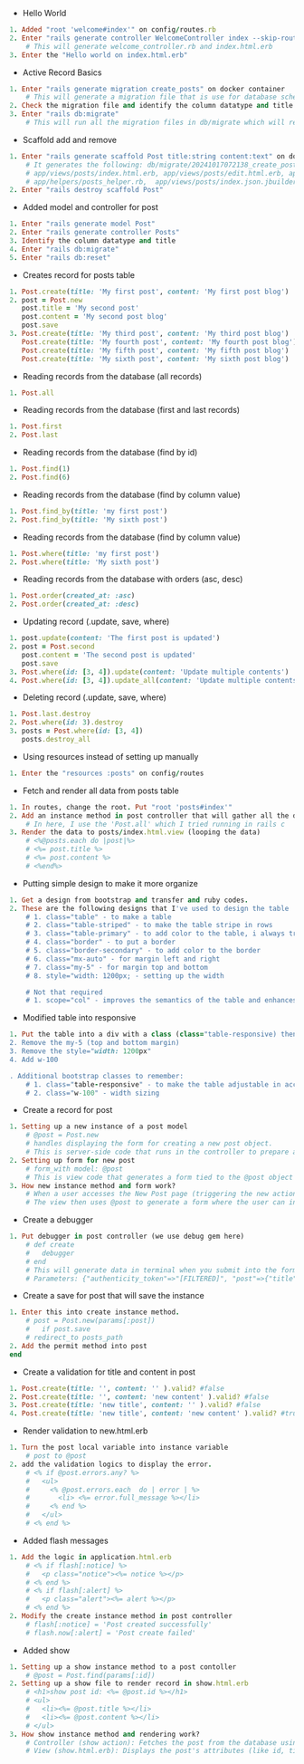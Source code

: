 * Hello World
```ruby =
1. Added "root 'welcome#index'" on config/routes.rb
2. Enter "rails generate controller WelcomeController index --skip-routes --no-test-framework" on /usr/src/app which is the docker container
    # This will generate welcome_controller.rb and index.html.erb
3. Enter the "Hello world on index.html.erb"
```

* Active Record Basics
```ruby =
1. Enter "rails generate migration create_posts" on docker container
    # This will generate a migration file that is use for database schema
2. Check the migration file and identify the column datatype and title
3. Enter "rails db:migrate"
    # This will run all the migration files in db/migrate which will reflect in the db/schema
```

* Scaffold add and remove
```ruby = 
1. Enter "rails generate scaffold Post title:string content:text" on docker container
    # It generates the following: db/migrate/20241017072138_create_posts.rb, app/models/post.rb,  app/controllers/posts_controller.rb,
    # app/views/posts/index.html.erb, app/views/posts/edit.html.erb, app/views/posts/show.html.erb, app/views/posts/new.html.erb, app/views/posts/_form.html.erb, app/views/posts/_post.html.erb
    # app/helpers/posts_helper.rb,  app/views/posts/index.json.jbuilder, app/views/posts/show.json.jbuilder, app/views/posts/_post.json.jbuilder
2. Enter "rails destroy scaffold Post"
```

* Added model and controller for post
```ruby =
1. Enter "rails generate model Post"
2. Enter "rails generate controller Posts"
3. Identify the column datatype and title
4. Enter "rails db:migrate"
5. Enter "rails db:reset"
```

* Creates record for posts table
```ruby =
1. Post.create(title: 'My first post', content: 'My first post blog')
2. post = Post.new                      
   post.title = 'My second post'           
   post.content = 'My second post blog'
   post.save 
3. Post.create(title: 'My third post', content: 'My third post blog')
   Post.create(title: 'My fourth post', content: 'My fourth post blog')
   Post.create(title: 'My fifth post', content: 'My fifth post blog')
   Post.create(title: 'My sixth post', content: 'My sixth post blog')
```

* Reading records from the database (all records)
```ruby =
1. Post.all
```

* Reading records from the database (first and last records)
```ruby =
1. Post.first
2. Post.last
```

* Reading records from the database (find by id)
```ruby =
1. Post.find(1)
2. Post.find(6)
```

* Reading records from the database (find by column value)
```ruby =
1. Post.find_by(title: 'my first post')
2. Post.find_by(title: 'My sixth post')
```

* Reading records from the database (find by column value)
```ruby =
1. Post.where(title: 'my first post')
2. Post.where(title: 'My sixth post')
```

* Reading records from the database with orders (asc, desc)
```ruby =
1. Post.order(created_at: :asc)
2. Post.order(created_at: :desc)
```

* Updating record (.update, save, where)
```ruby =
1. post.update(content: 'The first post is updated') 
2. post = Post.second
   post.content = 'The second post is updated'
   post.save
3. Post.where(id: [3, 4]).update(content: 'Update multiple contents')
4. Post.where(id: [3, 4]).update_all(content: 'Update multiple contents with update_all')
```

* Deleting record (.update, save, where)
```ruby =
1. Post.last.destroy
2. Post.where(id: 3).destroy
3. posts = Post.where(id: [3, 4])
   posts.destroy_all
```

* Using resources instead of setting up manually
```ruby =
1. Enter the "resources :posts" on config/routes
```

* Fetch and render all data from posts table
```ruby =
1. In routes, change the root. Put "root 'posts#index'"
2. Add an instance method in post controller that will gather all the data.
    # In here, I use the 'Post.all' which I tried running in rails c
3. Render the data to posts/index.html.view (looping the data)
    # <%@posts.each do |post|%>
    # <%= post.title %>
    # <%= post.content %>
    # <%end%>
```

* Putting simple design to make it more organize
```ruby =
1. Get a design from bootstrap and transfer and ruby codes.
2. These are the following designs that I've used to design the table
    # 1. class="table" - to make a table
    # 2. class="table-striped" - to make the table stripe in rows
    # 3. class="table-primary" - to add color to the table, i always tried putting it in each rows that worked
    # 4. class="border" - to put a border
    # 5. class="border-secondary" - to add color to the border
    # 6. class="mx-auto" - for margin left and right
    # 7. class="my-5" - for margin top and bottom
    # 8. style="width: 1200px; - setting up the width

    # Not that required
    # 1. scope="col" - improves the semantics of the table and enhances accessibility by clearly identifying column headers.
```

* Modified table into responsive
```ruby =
1. Put the table into a div with a class (class="table-responsive) then add the margin (m-5)
2. Remove the my-5 (top and bottom margin)
3. Remove the style="width: 1200px"
4. Add w-100

. Additional bootstrap classes to remember:
    # 1. class="table-responsive" - to make the table adjustable in accordance to screen size
    # 2. class="w-100" - width sizing
```

* Create a record for post
```ruby =
1. Setting up a new instance of a post model 
    # @post = Post.new
    # handles displaying the form for creating a new post object.
    # This is server-side code that runs in the controller to prepare a new Post object for the view.
2. Setting up form for new post
    # form_with model: @post 
    # This is view code that generates a form tied to the @post object for the user to fill out.
3. How new instance method and form work?
    # When a user accesses the New Post page (triggering the new action), the controller creates a new Post instance and assigns it to @post.
    # The view then uses @post to generate a form where the user can input the title and content for the new post.
```

* Create a debugger
```ruby =
1. Put debugger in post controller (we use debug gem here)
    # def create
    #   debugger
    # end
    # This will generate data in terminal when you submit into the form
    # Parameters: {"authenticity_token"=>"[FILTERED]", "post"=>{"title"=>"sdsds", "content"=>"dsdsd"}, "commit"=>"Create Post"}
```

* Create a save for post that will save the instance
```ruby =
1. Enter this into create instance method.     
    # post = Post.new(params[:post])
    #   if post.save
    # redirect_to posts_path
2. Add the permit method into post
end
```

* Create a validation for title and content in post
```ruby =
1. Post.create(title: '', content: '' ).valid? #false
2. Post.create(title: '', content: 'new content' ).valid? #false
3. Post.create(title: 'new title', content: '' ).valid? #false
4. Post.create(title: 'new title', content: 'new content' ).valid? #true
```

* Render validation to new.html.erb
```ruby =
1. Turn the post local variable into instance variable 
    # post to @post
2. add the validation logics to display the error.
    # <% if @post.errors.any? %>
    #   <ul>
    #     <% @post.errors.each  do | error | %>
    #       <li> <%= error.full_message %></li>
    #     <% end %>
    #   </ul>
    # <% end %>
```

* Added flash messages
```ruby = 
1. Add the logic in application.html.erb
    # <% if flash[:notice] %>
    #   <p class="notice"><%= notice %></p>
    # <% end %>
    # <% if flash[:alert] %>
    #   <p class="alert"><%= alert %></p>
    # <% end %>
2. Modify the create instance method in post controller
    # flash[:notice] = 'Post created successfully'
    # flash.now[:alert] = 'Post create failed'
```

* Added show
```ruby =
1. Setting up a show instance method to a post contoller
    # @post = Post.find(params[:id])
2. Setting up a show file to render record in show.html.erb
    # <h1>show post id: <%= @post.id %></h1>
    # <ul>
    #   <li><%= @post.title %></li>
    #   <li><%= @post.content %></li>
    # </ul>
3. How show instance method and rendering work?
    # Controller (show action): Fetches the post from the database using the id passed in the URL and assigns it to @post.
    # View (show.html.erb): Displays the post's attributes (like id, title, content) using the @post variable set by the controller.
```
